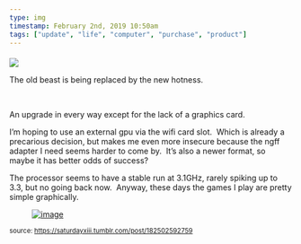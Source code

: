 ```yaml
---
type: img
timestamp: February 2nd, 2019 10:50am
tags: ["update", "life", "computer", "purchase", "product"]
---
```

####
<img src="https://saturdayxiii.github.io/media/182502592759.png"/>
                                                                                          


The old beast is being replaced by the new hotness.

<br/>

An upgrade in every way except for the lack of a graphics card.

I’m hoping to use an external gpu via the wifi card slot.  Which is already a precarious decision, but makes me even more insecure because the ngff adapter I need seems harder to come by.  It’s also a newer format, so maybe it has better odds of success?

The processor seems to have a stable run at 3.1GHz, rarely spiking up to 3.3, but no going back now.  Anyway, these days the games I play are pretty simple graphically.
<figure data-orig-width="1757" data-orig-height="743" class="tmblr-full"><a href="https://66.media.tumblr.com/cdf0be575f8d3c5f5a70c690527d2bf2/tumblr_inline_pmb8811Zz51rnrp45_1280.png" target="_blank"><img src="https://64.media.tumblr.com/cdf0be575f8d3c5f5a70c690527d2bf2/tumblr_inline_pmb8811Zz51rnrp45_540.png" alt="image" data-orig-width="1757" data-orig-height="743"/></a></figure> 
                                    
                
                
                
                
                                
<small>source: https://saturdayxiii.tumblr.com/post/182502592759</small>